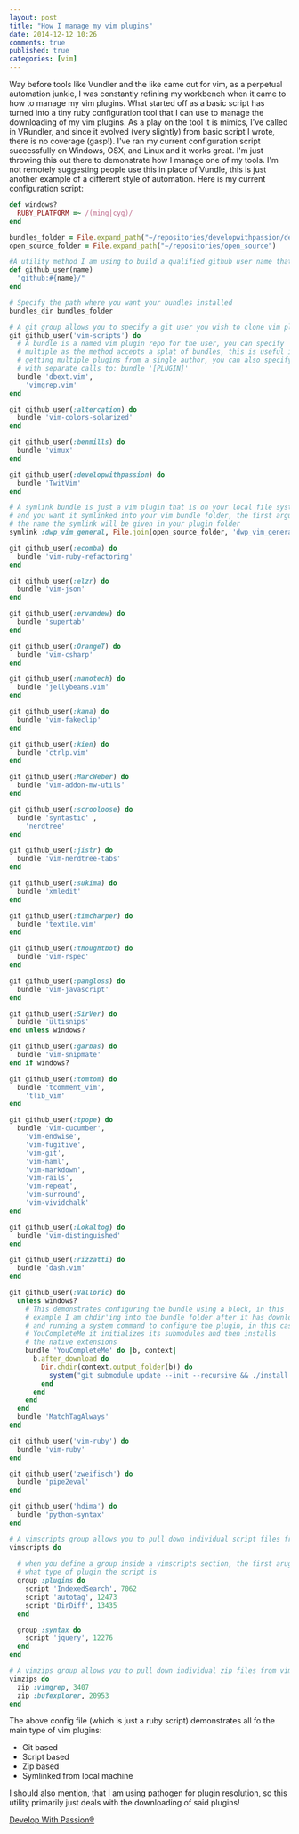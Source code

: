 ```yaml
---
layout: post
title: "How I manage my vim plugins"
date: 2014-12-12 10:26
comments: true
published: true
categories: [vim]
---
```

Way before tools like Vundler and the like came out for vim, as a perpetual automation junkie, I was constantly refining my workbench when it came to how to manage my vim plugins. What started off as a basic script has turned into a tiny ruby configuration tool that I can use to manage the downloading of my vim plugins. As a play on the tool it is mimics, I've called in VRundler, and since it evolved (very slightly) from basic script I wrote, there is no coverage (gasp!). I've ran my current configuration script
successfully on Windows, OSX, and Linux and it works great. I'm just throwing this out there to demonstrate how I manage one of my tools. I'm not remotely suggesting people use this in place of Vundle, this is just another example of a different style of automation. Here is my current configuration script:

```ruby
def windows?
  RUBY_PLATFORM =~ /(ming|cyg)/
end

bundles_folder = File.expand_path("~/repositories/developwithpassion/devtools/shared/dotfiles/vim/.vim_runtime/bundle")
open_source_folder = File.expand_path("~/repositories/open_source")

#A utility method I am using to build a qualified github user name that uses an ssh config host from my ssh configuration file
def github_user(name)
  "github:#{name}/"
end

# Specify the path where you want your bundles installed
bundles_dir bundles_folder

# A git group allows you to specify a git user you wish to clone vim plugins from
git github_user('vim-scripts') do
  # A bundle is a named vim plugin repo for the user, you can specify
  # multiple as the method accepts a splat of bundles, this is useful if you are
  # getting multiple plugins from a single author, you can also specify each plugin
  # with separate calls to: bundle '[PLUGIN]'
  bundle 'dbext.vim',
    'vimgrep.vim'
end

git github_user(:altercation) do
  bundle 'vim-colors-solarized'
end

git github_user(:benmills) do
  bundle 'vimux'
end

git github_user(:developwithpassion) do
  bundle 'TwitVim'
end

# A symlink bundle is just a vim plugin that is on your local file system somewhere 
# and you want it symlinked into your vim bundle folder, the first argument is 
# the name the symlink will be given in your plugin folder
symlink :dwp_vim_general, File.join(open_source_folder, 'dwp_vim_general')

git github_user(:ecomba) do
  bundle 'vim-ruby-refactoring'
end

git github_user(:elzr) do
  bundle 'vim-json'
end

git github_user(:ervandew) do
  bundle 'supertab'
end

git github_user(:OrangeT) do
  bundle 'vim-csharp'
end

git github_user(:nanotech) do
  bundle 'jellybeans.vim'
end

git github_user(:kana) do
  bundle 'vim-fakeclip'
end

git github_user(:kien) do
  bundle 'ctrlp.vim'
end

git github_user(:MarcWeber) do
  bundle 'vim-addon-mw-utils'
end

git github_user(:scrooloose) do
  bundle 'syntastic' , 
    'nerdtree'
end

git github_user(:jistr) do
  bundle 'vim-nerdtree-tabs'
end

git github_user(:sukima) do
  bundle 'xmledit'
end

git github_user(:timcharper) do
  bundle 'textile.vim'
end

git github_user(:thoughtbot) do
  bundle 'vim-rspec'
end

git github_user(:pangloss) do
  bundle 'vim-javascript'
end

git github_user(:SirVer) do
  bundle 'ultisnips'
end unless windows?

git github_user(:garbas) do
  bundle 'vim-snipmate'
end if windows?

git github_user(:tomtom) do
  bundle 'tcomment_vim', 
    'tlib_vim'
end

git github_user(:tpope) do
  bundle 'vim-cucumber', 
    'vim-endwise', 
    'vim-fugitive', 
    'vim-git', 
    'vim-haml', 
    'vim-markdown', 
    'vim-rails', 
    'vim-repeat',
    'vim-surround', 
    'vim-vividchalk'
end

git github_user(:Lokaltog) do
  bundle 'vim-distinguished'
end

git github_user(:rizzatti) do
  bundle 'dash.vim'
end

git github_user(:Valloric) do
  unless windows?
    # This demonstrates configuring the bundle using a block, in this 
    # example I am chdir'ing into the bundle folder after it has downloaded
    # and running a system command to configure the plugin, in this case for 
    # YouCompleteMe it initializes its submodules and then installs 
    # the native extensions
    bundle 'YouCompleteMe' do |b, context|
      b.after_download do 
        Dir.chdir(context.output_folder(b)) do
          system("git submodule update --init --recursive && ./install.sh")
        end
      end
    end
  end
  bundle 'MatchTagAlways'
end

git github_user('vim-ruby') do
  bundle 'vim-ruby'
end

git github_user('zweifisch') do
  bundle 'pipe2eval'
end

git github_user('hdima') do
  bundle 'python-syntax'
end

# A vimscripts group allows you to pull down individual script files from vimscripts.org
vimscripts do
  
  # when you define a group inside a vimscripts section, the first arugment specifies
  # what type of plugin the script is
  group :plugins do
    script 'IndexedSearch', 7062
    script 'autotag', 12473
    script 'DirDiff', 13435
  end

  group :syntax do
    script 'jquery', 12276
  end
end

# A vimzips group allows you to pull down individual zip files from vimscripts.org
vimzips do
  zip :vimgrep, 3407 
  zip :bufexplorer, 20953
end
```
The above config file (which is just a ruby script) demonstrates all fo the main type of vim plugins:

* Git based
* Script based
* Zip based
* Symlinked from local machine

I should also mention, that I am using pathogen for plugin resolution, so this utility primarily just deals with the downloading of said plugins!

[Develop With Passion®](http://www.developwithpassion.com)
